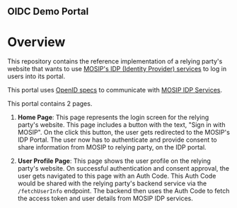 ## OIDC Demo Portal

# Overview
This repository contains the reference implementation of a relying party's website that wants to use [MOSIP's IDP (Identity Provider) services](https://github.com/mosip/idp) to log in users into its portal.

This portal uses [OpenID specs](https://openid.net/specs/openid-connect-core-1_0.html) to communicate with [MOSIP IDP Services](https://github.com/mosip/idp).

This portal contains 2 pages.

1. **Home Page**: This page represents the login screen for the relying party's website. This page includes a button with the text, "Sign in with MOSIP". On the click this button, the user gets redirected to the MOSIP's IDP Portal. The user now has to authenticate and provide consent to share information from MOSIP to relying party, on the IDP portal.

2. **User Profile Page**: This page shows the user profile on the relying party's website. On successful authentication and consent approval, the user gets navigated to this page with an Auth Code. This Auth Code would be shared with the relying party's backend service via the `/fetchUserInfo` endpoint. The backend then uses the Auth Code to fetch the access token and user details from MOSIP IDP services.
